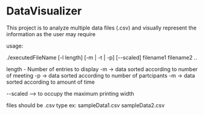 # DataVisualizer
This project is to analyze multiple  data files (.csv) and visually represent the information as the user may require

usage: 

./executedFileName [-l length] [-m | -t | -p] [--scaled] filename1 filename2 ..

length - Number of entries to display 
-m    ->  data sorted according to number of meeting
-p    ->  data sorted according to number of partcipants
-m    ->  data sorted according to amount of time

--scaled  --> to occupy the maximum printing width

files should be .csv type   ex: sampleData1.csv sampleData2.csv
